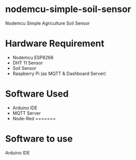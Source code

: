 # nodemcu-simple-soil-sensor
Nodemcu Simple Agriculture Soil Sensor

# Hardware Requirement
- Nodemcu ESP8266
- DHT 11 Sensor
- Soil Sensor
- Raspberry Pi (as MQTT & Dashboard Server)

# Software Used
- Arduino IDE
- MQTT Server
- Node-Red
=======


# Software to use
Arduino IDE
